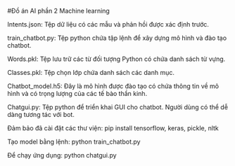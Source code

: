 #Đồ án AI phần 2 Machine learning

Intents.json: Tệp dữ liệu có các mẫu và phản hồi được xác định trước.

train_chatbot.py: Tệp python chứa tập lệnh để xây dựng mô hình và đào tạo chatbot.

Words.pkl: Tệp lưu trữ các từ đối tượng Python có chứa danh sách từ vựng.

Classes.pkl: Tệp chọn lớp chứa danh sách các danh mục.

Chatbot_model.h5: Đây là mô hình được đào tạo có chứa thông tin về mô hình và có trọng lượng của các tế bào thần kinh.

Chatgui.py: Tệp python để triển khai GUI cho chatbot. Người dùng có thể dễ dàng tương tác với bot.


Đảm bảo đã cài đặt các thư viện:
    pip install tensorflow, keras, pickle, nltk


Tạo model bằng lệnh:
    python train_chatbot.py


Để chạy ứng dụng:
    python chatgui.py
